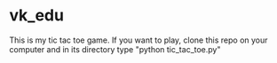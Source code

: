 # vk_edu
This is my tic tac toe game. If you want to play, clone this repo on your computer and in its directory type "python tic_tac_toe.py"
